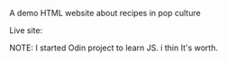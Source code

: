 A demo HTML website about recipes in pop culture

Live site:

NOTE: I started Odin project to learn JS. i thin It's worth.
